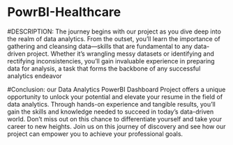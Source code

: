 # PowrBI-Healthcare

#DESCRIPTION:
The journey begins with our project as you dive deep into the realm of data analytics. From the outset, you’ll learn the importance of gathering and cleansing data—skills that are fundamental to any data-driven project. Whether it’s wrangling messy datasets or identifying and rectifying inconsistencies, you’ll gain invaluable experience in preparing data for analysis, a task that forms the backbone of any successful analytics endeavor

#Conclusion:
our Data Analytics PowerBI Dashboard Project offers a unique opportunity to unlock your potential and elevate your resume in the field of data analytics. Through hands-on experience and tangible results, you’ll gain the skills and knowledge needed to succeed in today’s data-driven world. Don’t miss out on this chance to differentiate yourself and take your career to new heights. Join us on this journey of discovery and see how our project can empower you to achieve your professional goals.


